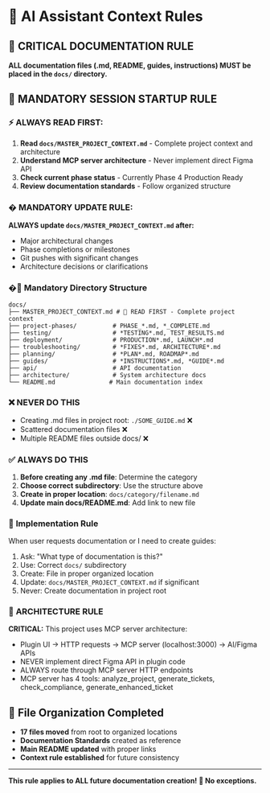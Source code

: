 # 🤖 AI Assistant Context Rules

## 🚨 **CRITICAL DOCUMENTATION RULE**

**ALL documentation files (.md, README, guides, instructions) MUST be placed in the `docs/` directory.**

## 🧠 **MANDATORY SESSION STARTUP RULE**

### ⚡ **ALWAYS READ FIRST:**
1. **Read `docs/MASTER_PROJECT_CONTEXT.md`** - Complete project context and architecture
2. **Understand MCP server architecture** - Never implement direct Figma API
3. **Check current phase status** - Currently Phase 4 Production Ready
4. **Review documentation standards** - Follow organized structure

### � **MANDATORY UPDATE RULE:**
**ALWAYS update `docs/MASTER_PROJECT_CONTEXT.md` after:**
- Major architectural changes
- Phase completions or milestones
- Git pushes with significant changes
- Architecture decisions or clarifications

### �📁 **Mandatory Directory Structure**

```
docs/
├── MASTER_PROJECT_CONTEXT.md # 🧠 READ FIRST - Complete project context
├── project-phases/          # PHASE_*.md, *_COMPLETE.md
├── testing/                 # *TESTING*.md, TEST_RESULTS.md  
├── deployment/              # PRODUCTION*.md, LAUNCH*.md
├── troubleshooting/         # *FIXES*.md, ARCHITECTURE*.md
├── planning/                # *PLAN*.md, ROADMAP*.md
├── guides/                  # *INSTRUCTIONS*.md, *GUIDE*.md
├── api/                     # API documentation
├── architecture/            # System architecture docs
└── README.md               # Main documentation index
```

### ❌ **NEVER DO THIS**
- Creating .md files in project root: `./SOME_GUIDE.md` ❌
- Scattered documentation files ❌
- Multiple README files outside docs/ ❌

### ✅ **ALWAYS DO THIS**
1. **Before creating any .md file**: Determine the category
2. **Choose correct subdirectory**: Use the structure above
3. **Create in proper location**: `docs/category/filename.md`
4. **Update main docs/README.md**: Add link to new file

### 🎯 **Implementation Rule**
When user requests documentation or I need to create guides:
1. Ask: "What type of documentation is this?"
2. Use: Correct `docs/` subdirectory
3. Create: File in proper organized location
4. Update: `docs/MASTER_PROJECT_CONTEXT.md` if significant
5. Never: Create documentation in project root

### 🚨 **ARCHITECTURE RULE**
**CRITICAL:** This project uses MCP server architecture:
- Plugin UI → HTTP requests → MCP server (localhost:3000) → AI/Figma APIs
- NEVER implement direct Figma API in plugin code
- ALWAYS route through MCP server HTTP endpoints
- MCP server has 4 tools: analyze_project, generate_tickets, check_compliance, generate_enhanced_ticket

## 📝 **File Organization Completed**
- **17 files moved** from root to organized locations
- **Documentation Standards** created as reference
- **Main README updated** with proper links
- **Context rule established** for future consistency

---
**This rule applies to ALL future documentation creation! 🚫 No exceptions.**